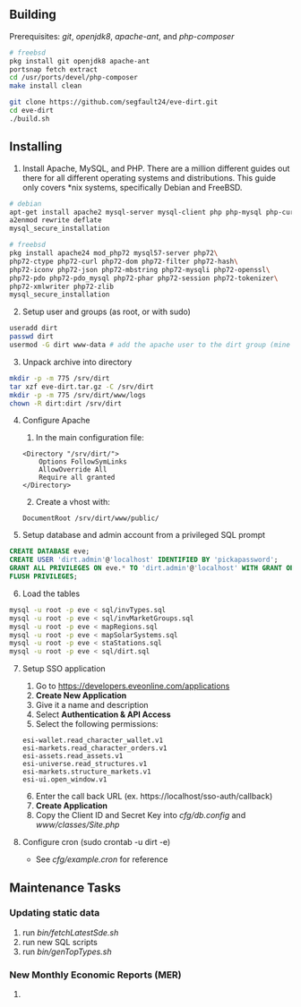 ## Building
Prerequisites: *git*, *openjdk8*, *apache-ant*, and *php-composer*
```bash
# freebsd
pkg install git openjdk8 apache-ant
portsnap fetch extract
cd /usr/ports/devel/php-composer
make install clean
```

```bash
git clone https://github.com/segfault24/eve-dirt.git
cd eve-dirt
./build.sh
```

## Installing
1. Install Apache, MySQL, and PHP. There are a million different guides out there for all different operating systems and distributions. This guide only covers *nix systems, specifically Debian and FreeBSD.
```bash
# debian
apt-get install apache2 mysql-server mysql-client php php-mysql php-curl php-pear
a2enmod rewrite deflate
mysql_secure_installation
```
```bash
# freebsd
pkg install apache24 mod_php72 mysql57-server php72\
php72-ctype php72-curl php72-dom php72-filter php72-hash\
php72-iconv php72-json php72-mbstring php72-mysqli php72-openssl\
php72-pdo php72-pdo_mysql php72-phar php72-session php72-tokenizer\
php72-xmlwriter php72-zlib
mysql_secure_installation
```

2. Setup user and groups (as root, or with sudo)
```bash
useradd dirt
passwd dirt
usermod -G dirt www-data # add the apache user to the dirt group (mine was running as www-data)
```

3. Unpack archive into directory
```bash
mkdir -p -m 775 /srv/dirt
tar xzf eve-dirt.tar.gz -C /srv/dirt
mkdir -p -m 775 /srv/dirt/www/logs
chown -R dirt:dirt /srv/dirt
```

4. Configure Apache
    1. In the main configuration file:
    ```apacheconf
    <Directory "/srv/dirt/">
        Options FollowSymLinks
        AllowOverride All
        Require all granted
    </Directory>
    ```
    2. Create a vhost with:
    ```apacheconf
    DocumentRoot /srv/dirt/www/public/
    ```

5. Setup database and admin account from a privileged SQL prompt
```sql
CREATE DATABASE eve;
CREATE USER 'dirt.admin'@'localhost' IDENTIFIED BY 'pickapassword';
GRANT ALL PRIVILEGES ON eve.* TO 'dirt.admin'@'localhost' WITH GRANT OPTION;
FLUSH PRIVILEGES;
```

6. Load the tables
```bash
mysql -u root -p eve < sql/invTypes.sql
mysql -u root -p eve < sql/invMarketGroups.sql
mysql -u root -p eve < mapRegions.sql
mysql -u root -p eve < mapSolarSystems.sql
mysql -u root -p eve < staStations.sql
mysql -u root -p eve < sql/dirt.sql
```

7. Setup SSO application
    1. Go to https://developers.eveonline.com/applications
    2. **Create New Application**
    3. Give it a name and description
    4. Select **Authentication & API Access**
    5. Select the following permissions:
    ```
    esi-wallet.read_character_wallet.v1
    esi-markets.read_character_orders.v1
    esi-assets.read_assets.v1
    esi-universe.read_structures.v1
    esi-markets.structure_markets.v1
    esi-ui.open_window.v1
    ```
    6. Enter the call back URL (ex. https://localhost/sso-auth/callback)
    7. **Create Application**
    8. Copy the Client ID and Secret Key into *cfg/db.config* and *www/classes/Site.php*

8. Configure cron (sudo crontab -u dirt -e)
    * See *cfg/example.cron* for reference

## Maintenance Tasks
### Updating static data
1. run *bin/fetchLatestSde.sh*
2. run new SQL scripts
3. run *bin/genTopTypes.sh*

### New Monthly Economic Reports (MER)
1. 

